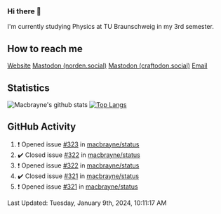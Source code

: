 ### Hi there 👋
I'm currently studying Physics at TU Braunschweig in my 3rd semester.

## How to reach me
[Website](https://florentin-schleuss.de)
<a rel="me" href="https://norden.social/@florentin">Mastodon (norden.social)</a>
<a rel="me" href="https://craftodon.social/@frodolon">Mastodon (craftodon.social)</a>
[Email](mailto:hello@macbrayne.de)

## Statistics
![Macbrayne's github stats](https://github-readme-stats.vercel.app/api?username=macbrayne&count_private=true&show_icons=true&hide_rank=true&custom_title=macbrayne's%20GitHub%20Stats)
[![Top Langs](https://github-readme-stats.vercel.app/api/top-langs/?username=macbrayne&exclude_repo=liftron&layout=compact)](https://github.com/anuraghazra/github-readme-stats)
## GitHub Activity

<!--RECENT_ACTIVITY:start-->
1. ❗️ Opened issue [#323](https://github.com/macbrayne/status/issues/323) in [macbrayne/status](https://github.com/macbrayne/status)
2. ✔️ Closed issue [#322](https://github.com/macbrayne/status/issues/322) in [macbrayne/status](https://github.com/macbrayne/status)
3. ❗️ Opened issue [#322](https://github.com/macbrayne/status/issues/322) in [macbrayne/status](https://github.com/macbrayne/status)
4. ✔️ Closed issue [#321](https://github.com/macbrayne/status/issues/321) in [macbrayne/status](https://github.com/macbrayne/status)
5. ❗️ Opened issue [#321](https://github.com/macbrayne/status/issues/321) in [macbrayne/status](https://github.com/macbrayne/status)
<!--RECENT_ACTIVITY:end-->

<!--RECENT_ACTIVITY:last_update-->
Last Updated: Tuesday, January 9th, 2024, 10:11:17 AM
<!--RECENT_ACTIVITY:last_update_end-->


<!--
**macbrayne/macbrayne** is a ✨ _special_ ✨ repository because its `README.md` (this file) appears on your GitHub profile.

Here are some ideas to get you started:

- 🔭 I’m currently working on ...
- 🌱 I’m currently learning ...
- 👯 I’m looking to collaborate on ...
- 🤔 I’m looking for help with ...
- 💬 Ask me about ...
- 📫 How to reach me: ...
- 😄 Pronouns: ...
- ⚡ Fun fact: ...
-->
